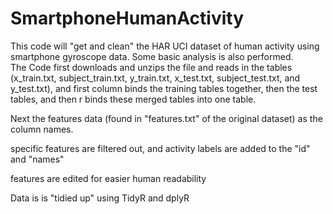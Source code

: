 # SmartphoneHumanActivity

This code will "get and clean" the HAR UCI dataset of human activity using smartphone gyroscope data.  Some basic analysis is also performed.  
The Code first downloads and unzips the file and reads in the tables (x_train.txt, subject_train.txt, y_train.txt, x_test.txt, subject_test.txt, and y_test.txt), and first column binds the training tables together, then the test tables, and then r binds these merged tables into one table.  

Next the features data (found in "features.txt" of the original dataset) as the column names.

specific features are filtered out, and activity labels are added to the "id" and "names"

features are edited for easier human readability

Data is is "tidied up" using TidyR and dplyR


